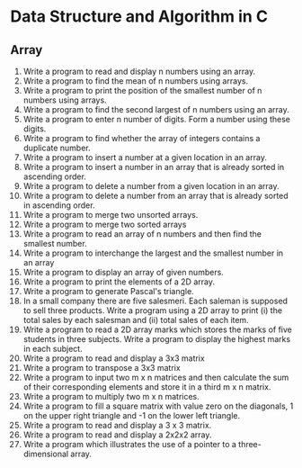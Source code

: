 # Data Structure and Algorithm in C

## Array

1. Write a program to read and display n numbers using an array.
2. Write a program to find the mean of n numbers using arrays.
3. Write a program to print the position of the smallest number of n numbers using arrays.     
4. Write a program to find the second largest of n numbers using an array.
5. Write a program to enter n number of digits. Form a number using these digits.
6. Write a program to find whether the array of integers contains a duplicate number.
7. Write a program to insert a number at a given location in an array.
8. Write a program to insert a number in an array that is already sorted in ascending order.   
9. Write a program to delete a number from a given location in an array.
10. Write a program to delete a number from an array that is already sorted in ascending order.
11. Write a program to merge two unsorted arrays.
12. Write a program to merge two sorted arrays
13. Write a program to read an array of n numbers and then find the smallest number.
14. Write a program to interchange the largest and the smallest number in an array
15. Write a program to display an array of given numbers.
16. Write a program to print the elements of a 2D array.
17. Write a program to generate Pascal's triangle.
18. In a small company there are five salesmeri.
Each saleman is supposed to sell three products.
Write a program using a 2D array to print
(i) the total sales by each salesman and
(ii) total sales of each item.
19. Write a program to read a 2D array marks which stores the marks of five students in three subjects.
Write a program to display the highest marks in each subject.
20. Write a program to read and display a 3x3 matrix
21. Write a program to transpose a 3x3 matrix
22. Write a program to input two m x n matrices and then calculate the sum of their corresponding elements and store it in a third m x n matrix.
23. Write a program to multiply two m x n matrices.
24. Write a program to fill a square matrix with value zero on the diagonals, 1 on the upper right triangle and -1 on the lower left triangle.
25. Write a program to read and display a 3 x 3 matrix.
26. Write a program to read and display a 2x2x2 array.
27. Write a program which illustrates the use of a pointer to a three-dimensional array.